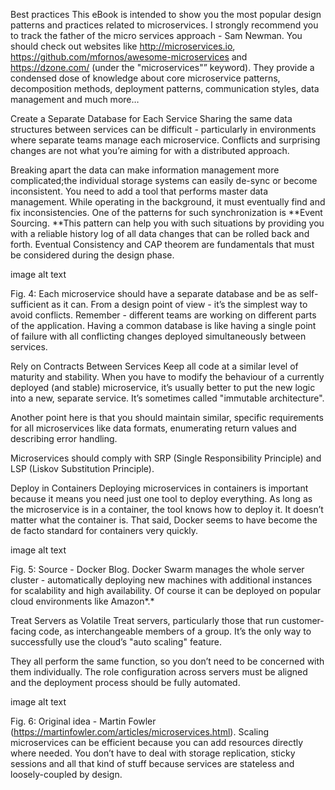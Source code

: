 Best practices
This eBook is intended to show you the most popular design patterns and practices related to microservices. I strongly recommend you to track the father of the micro services approach - Sam Newman. You should check out websites like http://microservices.io, https://github.com/mfornos/awesome-microservices and https://dzone.com/ (under the "microservices"” keyword). They provide a condensed dose of knowledge about core microservice patterns, decomposition methods, deployment patterns, communication styles, data management and much more…

Create a Separate Database for Each Service
Sharing the same data structures between services can be difficult - particularly in environments where separate teams manage each microservice. Conflicts and surprising changes are not what you’re aiming for with a distributed approach.

Breaking apart the data can make information management more complicated;the individual storage systems can easily de-sync or become inconsistent. You need to add a tool that performs master data management. While operating in the background, it must eventually find and fix inconsistencies. One of the patterns for such synchronization is **Event Sourcing. **This pattern can help you with such situations by providing you with a reliable history log of all data changes that can be rolled back and forth. Eventual Consistency and CAP theorem are fundamentals that must be considered during the design phase.

image alt text

Fig. 4: Each microservice should have a separate database and be as self-sufficient as it can. From a design point of view - it’s the simplest way to avoid conflicts. Remember - different teams are working on different parts of the application. Having a common database is like having a single point of failure with all conflicting changes deployed simultaneously between services.

Rely on Contracts Between Services
Keep all code at a similar level of maturity and stability. When you have to modify the behaviour of a currently deployed (and stable) microservice, it’s usually better to put the new logic into a new, separate service. It’s sometimes called "immutable architecture".

Another point here is that you should maintain similar, specific requirements for all microservices like data formats, enumerating return values and describing error handling.

Microservices should comply with SRP (Single Responsibility Principle) and LSP (Liskov Substitution Principle).

Deploy in Containers
Deploying microservices in containers is important because it means you need just one tool to deploy everything. As long as the microservice is in a container, the tool knows how to deploy it. It doesn’t matter what the container is. That said, Docker seems to have become the de facto standard for containers very quickly.

image alt text

Fig. 5: Source - Docker Blog. Docker Swarm manages the whole server cluster - automatically deploying new machines with additional instances for scalability and high availability. Of course it can be deployed on popular cloud environments like Amazon*.*

Treat Servers as Volatile
Treat servers, particularly those that run customer-facing code, as interchangeable members of a group. It’s the only way to successfully use the cloud’s "auto scaling" feature.

They all perform the same function, so you don’t need to be concerned with them individually. The role configuration across servers must be aligned and the deployment process should be fully automated.

image alt text

Fig. 6: Original idea - Martin Fowler (https://martinfowler.com/articles/microservices.html). Scaling microservices can be efficient because you can add resources directly where needed. You don’t have to deal with storage replication, sticky sessions and all that kind of stuff because services are stateless and loosely-coupled by design.
